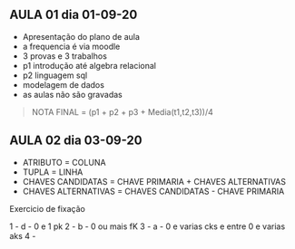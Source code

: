 ## AULA 01 dia 01-09-20
- Apresentação do plano de aula
- a frequencia é via moodle
- 3 provas e 3 trabalhos
- p1 introdução até algebra relacional
- p2 linguagem sql
- modelagem de dados
-  as aulas não são gravadas
> NOTA FINAL = (p1 + p2 + p3 + Media(t1,t2,t3))/4

## AULA 02 dia 03-09-20
- ATRIBUTO = COLUNA
- TUPLA = LINHA
- CHAVES CANDIDATAS = CHAVE PRIMARIA + CHAVES ALTERNATIVAS
- CHAVES ALTERNATIVAS = CHAVES CANDIDATAS - CHAVE PRIMARIA

Exercicio de fixação

1 - d - 0 e 1 pk
2 - b - 0 ou mais fK
3 - a - 0 e varias cks e entre 0 e varias aks
4 - 
